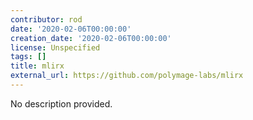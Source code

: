 ```yaml
---
contributor: rod
date: '2020-02-06T00:00:00'
creation_date: '2020-02-06T00:00:00'
license: Unspecified
tags: []
title: mlirx
external_url: https://github.com/polymage-labs/mlirx
---
```


No description provided.
